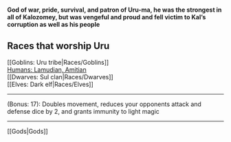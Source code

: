 #### God of war, pride, survival, and patron of Uru-ma, he was the strongest in all of Kalozomey, but was vengeful and proud and fell victim to Kal’s corruption as well as his people  

## Races that worship Uru  
[[Goblins: Uru tribe|Races/Goblins]]  
[Humans: Lamudian, Amitian](Races/Humans#Amitian)  
[[Dwarves: Sul clan|Races/Dwarves]]  
[[Elves: Dark elf|Races/Elves]]  

---

(Bonus: 17): Doubles movement, reduces your opponents attack and defense dice by 2, and grants immunity to light magic

---

[[Gods|Gods]]